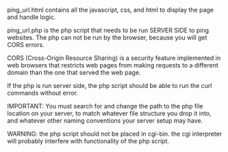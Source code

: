 ping_url.html contains all the javascript, css, and html to display the page and handle logic.

ping_url.php is the php script that needs to be run SERVER SIDE to ping websites.
The php can not be run by the browser, because you will get CORS errors.

CORS (Cross-Origin Resource Sharing) is a security feature implemented in web browsers 
that restricts web pages from making requests to a different domain than the one that served the web page.

If the php is run server side, the php script should be able to run the curl commands
without error.

IMPORTANT: You must search for and change the path to the php file location on your server,
to match whatever file structure you drop it into, and whatever other naming conventions
your server setup may have.  

WARNING: the php script should not be placed in cgi-bin.  the cgi interpreter will probably
interfere with functionality of the php script.
